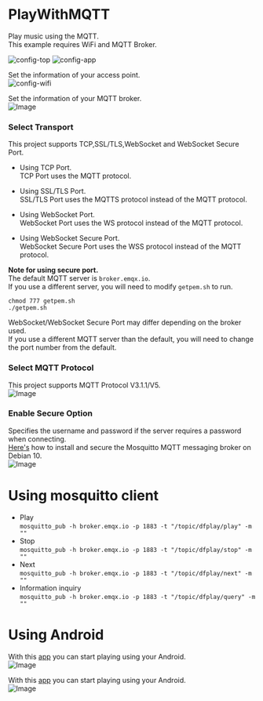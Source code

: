 # PlayWithMQTT

Play music using the MQTT.   
This example requires WiFi and MQTT Broker.   

![config-top](https://user-images.githubusercontent.com/6020549/213997705-0dcb798f-7abb-40d3-a365-575713222be0.jpg)
![config-app](https://user-images.githubusercontent.com/6020549/213997717-5dcac080-2385-4ef2-9712-400bf9c1daee.jpg)

Set the information of your access point.   
![config-wifi](https://user-images.githubusercontent.com/6020549/213997727-4e6535c5-1c6d-4e2e-b642-f84cc35d84ee.jpg)

Set the information of your MQTT broker.   
![Image](https://github.com/user-attachments/assets/0cbbae87-d658-4ea5-b8e9-529c97181598)

### Select Transport   
This project supports TCP,SSL/TLS,WebSocket and WebSocket Secure Port.   

- Using TCP Port.   
 TCP Port uses the MQTT protocol.   

- Using SSL/TLS Port.   
 SSL/TLS Port uses the MQTTS protocol instead of the MQTT protocol.   

- Using WebSocket Port.   
 WebSocket Port uses the WS protocol instead of the MQTT protocol.   

- Using WebSocket Secure Port.   
 WebSocket Secure Port uses the WSS protocol instead of the MQTT protocol.   

__Note for using secure port.__   
The default MQTT server is ```broker.emqx.io```.   
If you use a different server, you will need to modify ```getpem.sh``` to run.   
```
chmod 777 getpem.sh
./getpem.sh
```

WebSocket/WebSocket Secure Port may differ depending on the broker used.   
If you use a different MQTT server than the default, you will need to change the port number from the default.   

### Select MQTT Protocol   
This project supports MQTT Protocol V3.1.1/V5.   
![Image](https://github.com/user-attachments/assets/c51bfe01-1ff1-4418-b3e3-6381aec65ade)

### Enable Secure Option   
Specifies the username and password if the server requires a password when connecting.   
[Here's](https://www.digitalocean.com/community/tutorials/how-to-install-and-secure-the-mosquitto-mqtt-messaging-broker-on-debian-10) how to install and secure the Mosquitto MQTT messaging broker on Debian 10.   
![Image](https://github.com/user-attachments/assets/2158d1ac-d3a1-4f83-b887-6633db6b6934)


# Using mosquitto client

- Play   
```mosquitto_pub -h broker.emqx.io -p 1883 -t "/topic/dfplay/play" -m ""```   
- Stop   
```mosquitto_pub -h broker.emqx.io -p 1883 -t "/topic/dfplay/stop" -m ""```   
- Next   
```mosquitto_pub -h broker.emqx.io -p 1883 -t "/topic/dfplay/next" -m ""```   
- Information inquiry   
```mosquitto_pub -h broker.emqx.io -p 1883 -t "/topic/dfplay/query" -m ""```   

# Using Android
With this [app](https://play.google.com/store/apps/details?id=appinventor.ai_myhomethings_eu.MqttClientApp) you can start playing using your Android.   
![Image](https://github.com/user-attachments/assets/01d74a9a-fd23-4207-817c-7325db8c3d08)

With this [app](https://play.google.com/store/apps/details?id=net.routix.mqttdash) you can start playing using your Android.   
![Image](https://github.com/user-attachments/assets/6d19efe1-2362-4f24-958d-8d1194f8672f)
